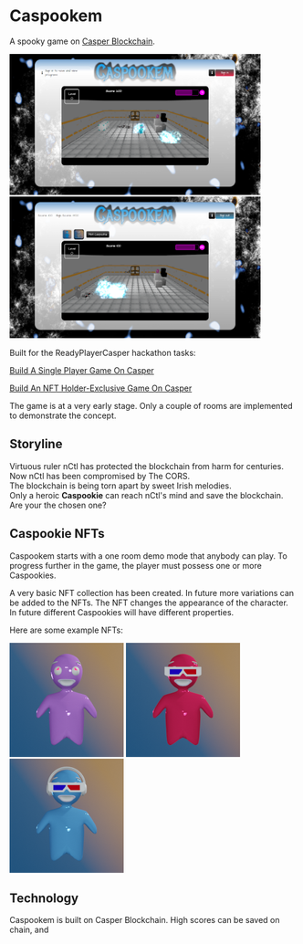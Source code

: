 # Caspookem

A spooky game on [Casper Blockchain](https://casperlabs.io/).  

<img src="https://github.com/ben-razor/caspookem/blob/main/artwork/render/game/screens/1-screenshot-demo-sm-1.png" width="440"/><img src="https://github.com/ben-razor/caspookem/blob/main/artwork/render/game/screens/2-screenshot-signed-in-sm-1.png" width="440"/>

Built for the ReadyPlayerCasper hackathon tasks:

[Build A Single Player Game On Casper](https://gitcoin.co/issue/casper-network/ready-player-casper-gitcoin/1/100028589)  

[Build An NFT Holder-Exclusive Game On Casper](https://gitcoin.co/issue/casper-network/ready-player-casper-gitcoin/6/100028603)  

The game is at a very early stage. Only a couple of rooms are implemented to demonstrate the concept.  

## Storyline

Virtuous ruler nCtl has protected the blockchain from harm for centuries.  
Now nCtl has been compromised by The CORS.  
The blockchain is being torn apart by sweet Irish melodies.  
Only a heroic **Caspookie** can reach nCtl's mind and save the blockchain.  
Are your the chosen one?  

## Caspookie NFTs

Caspookem starts with a one room demo mode that anybody can play. To progress further in the game, the player must possess one or more Caspookies.  

A very basic NFT collection has been created. In future more variations can be added to the NFTs. The NFT changes the appearance of the character. In future different Caspookies will have different properties.  

Here are some example NFTs:

![15](https://github.com/ben-razor/caspookem/blob/main/artwork/render/nft/v1/img/15.png)
![71](https://github.com/ben-razor/caspookem/blob/main/artwork/render/nft/v1/img/71.png)
![72](https://github.com/ben-razor/caspookem/blob/main/artwork/render/nft/v1/img/72.png)


## Technology

Caspookem is built on Casper Blockchain.  High scores can be saved on chain, and 
